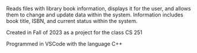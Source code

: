 Reads files with library book information, displays it for the user, and allows them to change and update data within the system. Information includes book title, ISBN, and current status within the system.

Created in Fall of 2023 as a project for the class CS 251

Programmed in VSCode with the language C++
